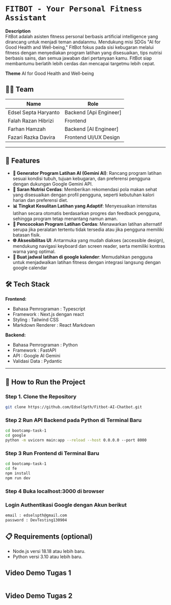 
# `FITBOT - Your Personal Fitness Assistant`

**Description**  
FitBot adalah asisten fitness personal berbasis artificial intelligence yang dirancang untuk menjadi teman andalanmu. Mendukung misi SDGs "AI for Good Health and Well-being," FitBot fokus pada sisi kebugaran melalui fitness dengan menyediakan program latihan yang disesuaikan, tips nutrisi berbasis sains, dan semua jawaban dari pertanyaan kamu. FitBot siap membantumu berlatih lebih cerdas dan mencapai targetmu lebih cepat.

**Theme** 
AI for Good Health and Well-being

## 🧑‍💻 Team

| **Name**                   | **Role**               |
|--------------------------- |------------------------|
| Edsel Septa Haryanto       | Backend [Api Engineer] |
| Falah Razan Hibrizi        | Frontend               |
| Farhan Hamzah              | Backend [AI Engineer]  |
| Fazari Razka Davira        | Frontend UI/UX Design  |


---

## 🚀 Features
- **🤖 Generator Program Latihan AI (Gemini AI)**: Rancang program latihan sesuai kondisi tubuh, tujuan kebugaran, dan preferensi pengguna dengan dukungan Google Gemini API.
- **🥗 Saran Nutrisi Cerdas**: Memberikan rekomendasi pola makan sehat yang disesuaikan dengan profil pengguna, seperti kebutuhan kalori harian dan preferensi diet.
- **📊 Tingkat Kesulitan Latihan yang Adaptif**: Menyesuaikan intensitas latihan secara otomatis berdasarkan progres dan feedback pengguna, sehingga program tetap menantang namun aman.
- **🎯 Pencocokan Program Latihan Cerdas**: Menawarkan latihan alternatif serupa jika peralatan tertentu tidak tersedia atau jika pengguna memiliki batasan fisik.
- **🌐 Aksesibilitas UI**: Antarmuka yang mudah diakses (accessible design), mendukung navigasi keyboard dan screen reader, serta memiliki kontras warna yang optimal.
- **📆 Buat jadwal latihan di google kalender**: Memudahkan pengguna untuk menjadwalkan latihan fitness dengan integrasi langsung dengan google calendar


## 🛠 Tech Stack

**Frontend:**
- Bahasa Pemrograman : Typescript
- Framework : Next.js dengan react
- Styling : Tailwind CSS
- Markdown Renderer : React Markdown

**Backend:**
- Bahasa Pemrograman : Python
- Framework : FastAPI
- API : Google AI Gemini
- Validasi Data : Pydantic

---

## 🚀 How to Run the Project

### Step 1. Clone the Repository
```bash
git clone https://github.com/EdselSpth/Fitbot-AI-Chatbot.git
```


### Step 2 Run API Backend pada Python di Terminal Baru
```bash
cd bootcamp-task-1
cd google
python -m uvicorn main:app --reload --host 0.0.0.0 --port 8000
```

### Step 3 Run Frontend di Terminal Baru
```bash
cd bootcamp-task-1
cd fe
npm install
npm run dev
```

### Step 4 Buka localhost:3000 di browser

### Login Authentikasi Google dengan Akun berikut
```bash
email : edselspth@gmail.com
password : DevTesting130904
```

## 📋 Requirements (optional)
- Node.js versi 18.18 atau lebih baru.
- Python versi 3.10 atau lebih baru.

## Video Demo Tugas 1
[![<Teks Alt>](https://img.youtube.com/vi/FLGonXn21D8/0.jpg)](https://www.youtube.com/watch?v=FLGonXn21D8)

## Video Demo Tugas 2
